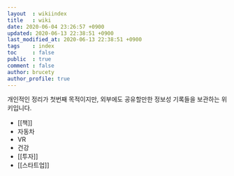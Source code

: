 ```yaml
---
layout  : wikiindex
title   : wiki
date: 2020-06-04 23:26:57 +0900
updated: 2020-06-13 22:38:51 +0900
last_modified_at: 2020-06-13 22:38:51 +0900
tags    : index
toc     : false
public  : true
comment : false
author: brucety
author_profile: true
---
```


개인적인 정리가 첫번째 목적이지만, 외부에도 공유할만한 정보성 기록들을 보관하는 위키입니다.

* [[책]]
* 자동차
* VR
* 건강
* [[투자]]
* [[스타트업]]
